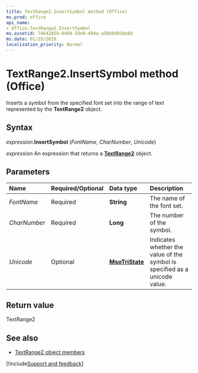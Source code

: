 ```yaml
---
title: TextRange2.InsertSymbol method (Office)
ms.prod: office
api_name:
- Office.TextRange2.InsertSymbol
ms.assetid: 74642859-0d84-5de9-494a-a58b9d93de88
ms.date: 01/25/2019
localization_priority: Normal
---
```



# TextRange2.InsertSymbol method (Office)

Inserts a symbol from the specified font set into the range of text represented by the **TextRange2** object.


## Syntax

_expression_.**InsertSymbol** (_FontName_, _CharNumber_, _Unicode_)

_expression_ An expression that returns a **[TextRange2](Office.TextRange2.md)** object.


## Parameters

|Name|Required/Optional|Data type|Description|
|:-----|:-----|:-----|:-----|
| _FontName_|Required|**String**|The name of the font set.|
| _CharNumber_|Required|**Long**|The number of the symbol.|
| _Unicode_|Optional|**[MsoTriState](office.msotristate.md)**|Indicates whether the value of the symbol is specified as a unicode value.|

## Return value

TextRange2


## See also

- [TextRange2 object members](overview/Library-Reference/textrange2-members-office.md)



[!include[Support and feedback](~/includes/feedback-boilerplate.md)]